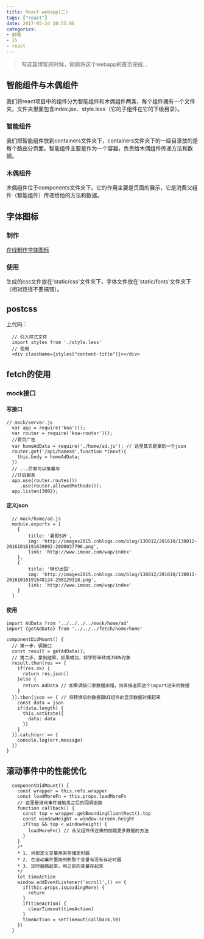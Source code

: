 ```yaml
---
title: React webapp(二)
tags: ["react"]
date: 2017-05-24 10:55:00
categories:
- 前端
- JS
- react
---
```

> 写这篇博客的时候，刚刚将这个webapp的首页完成...

<!-- more -->
## 智能组件与木偶组件
我们将react项目中的组件分为智能组件和木偶组件两类，每个组件拥有一个文件夹，文件夹里面包含index.jsx、style.less（它的子组件在它的下级目录）。
### 智能组件
我们把智能组件放到containers文件夹下，containers文件夹下的一级目录放的是每个路由分页面。智能组件主要是作为一个容器，负责给木偶组件传递方法和数据。
### 木偶组件
木偶组件位于components文件夹下。它的作用主要是页面的展示，它是消费父组件（智能组件）传递给他的方法和数据。
## 字体图标
### 制作
[在线制作字体图标](https://icomoon.io/)
### 使用
生成的css文件放在'static/css'文件夹下，字体文件放在'static/fonts'文件夹下（相对路径不要搞错）。
## postcss
上代码：
```JS
  // 引入样式文件
  import styles from './style.less'
  // 使用
  <div className={styles["content-title"]}></div>
```
## fetch的使用
### mock接口
#### 写接口
```JS
// mock/server.js
  var app = require('koa')();
  var router = require('koa-router')();
  //首页广告
  var homeAdData = require('./home/ad.js'); // 这里其实是拿到一个json
  router.get('/api/homead',function *(next){
  	this.body = homeAdData;
  })
  // ...后面可以接着写
  //开启服务
  app.use(router.routes())
     .use(router.allowedMethods());
  app.listen(3002);
```
#### 定义json
```JS
  // mock/home/ad.js
  module.exports = [
    {
        title: '暑假5折',
        img: 'http://images2015.cnblogs.com/blog/138012/201610/138012-20161016191639092-2000037796.png',
        link: 'http://www.imooc.com/wap/index'
    },
    {
        title: '特价出国',
        img: 'http://images2015.cnblogs.com/blog/138012/201610/138012-20161016191648124-298129318.png',
        link: 'http://www.imooc.com/wap/index'
    }
  ]
```
#### 使用
```JS
import AdData from '../../../../mock/home/ad'
import {getAdData} from '../../../fetch/home/home'

componentDidMount() {
  // 第一步，调接口
  const result = getAdData();
  // 第二步，拿到结果，如果成功，将字符串转成JSON对象
  result.then(res => {
    if(res.ok) {
      return res.json()
    }else {
      return AdData // 如果调接口拿数据出错，则直接返回这个import进来的数据
    }
  }).then(json => { // 将转换后的数据跟UI组件的显示数据对接起来
    const data = json
    if(data.length) {
      this.setState({
        data: data
      })
    }
  }).catch(err => {
    console.log(err.message)
  })
}
```
## 滚动事件中的性能优化
```JS
  componentDidMount() {
    const wrapper = this.refs.wrapper
    const loadMoreFn = this.props.loadMoreFn
    // 这里是滚动事件被触发之后的回调函数
    function callback() {
      const top = wrapper.getBoundingClientRect().top
      const windowHeight = window.screen.height
      if(top && top < windowHeight) {
        loadMoreFn() // 从父组件传过来的加载更多数据的方法
      }
    }
    /*
    * 1. 外部定义变量用来存储定时器
    * 2. 在滚动事件里面判断那个变量有没有存定时器
    * 3. 定时器搞起来，用之前的变量存起来
    */
    let timeAction
    window.addEventListener('scroll',() => {
      if(this.props.isLoadingMore) {
        return
      }
      if(timeAction) {
        clearTimeout(timeAction)
      }
      timeAction = setTimeout(callback,50)
    })
  }
```
